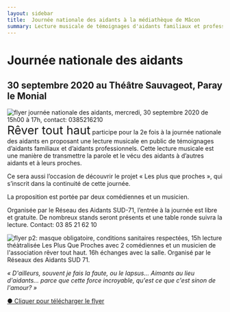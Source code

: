 ```yaml
---
layout: sidebar
title:  Journée nationale des aidants à la médiathèque de Mâcon
summary: Lecture musicale de témoignages d'aidants familiaux et professionnels dans le but de partager des expériences lors de la journée nationale des aidants le 11 octobre 2019 à la médiathèque de Mâcon.
---
```

# Journée nationale des aidants 
## 30 septembre 2020 au Théâtre Sauvageot, Paray le Monial

<div class="center-big-block thumbnail"><img src="https://res.cloudinary.com/dnxcesebo/image/upload/v1599193751/journe%CC%81eNationaleAidants2020p1_g9ybvp.jpg" alt="flyer journée nationale des aidants, mercredi, 30 septembre 2020 de 15h00 à 17h, contact: 0385216210"></div><span class="rever-typog" style="font-size: 1.7rem"> Rêver tout haut</span> participe pour la 2e fois à la journée nationale des aidants en proposant une lecture musicale en public de témoignages d’aidants familiaux et d’aidants professionnels. 
Cette lecture musicale est une manière de transmettre la parole et le vécu des aidants à d’autres aidants et à leurs proches. 

Ce sera aussi l’occasion de découvrir le projet « Les plus que proches », qui s’inscrit dans la continuité de cette journée. 

La proposition est portée par deux comédiennes et un musicien.

Organisée par le Réseau des Aidants SUD-71, l’entrée à la journée est libre et gratuite. De nombreux stands seront présents et une table ronde suivra la lecture. Contact: 03 85 21 62 10

<div class="center-big-block thumbnail"><img src="https://res.cloudinary.com/dnxcesebo/image/upload/v1599193760/joune%CC%81eNationaleAidants2020p2_hkeflc.jpg" alt="flyer p2: masque obligatoire, conditions sanitaires respectées, 15h lecture théàtralisée Les Plus Que Proches avec 2 comédiennes et un musicien de l'association rêver tout haut. 16h échanges avec la salle. Organisé par le Réseaux des Aidants SUD 71."></div>


*« D'ailleurs, souvent je fais la faute, ou le lapsus… Aimants au lieu d'aidants... parce que cette force incroyable, qu'est ce que c'est sinon de l'amour? »*

<a href="FLYER A5 - PLUS QUE PROCHES-2020.pdf" download>●&nbsp;Cliquer pour télécharger le flyer</a>

